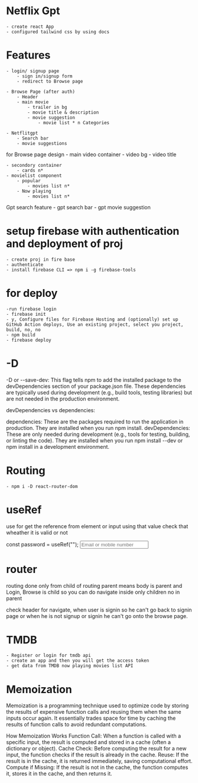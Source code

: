 # Netflix Gpt

    - create react App
    - configured tailwind css by using docs
    




# Features
    - login/ signup page
        - sign in/signup form
        - redirect to Browse page

    - Browse Page (after auth)
        - Header
        - main movie
            - trailer in bg
            - movie title & description
            - movie suggestion
                - movie list * n Categories
    
    - Netflitgpt
        - Search bar
        - movie suggestions


for Browse page design
    - main video container
        - video bg
        - video title
    
    - secondory container
        - cards n*
    - movielist component
        - popular
            - movies list n*
        - Now playing
            - movies list n*

Gpt search feature
    - gpt search bar
    - gpt movie suggestion


       
    

# setup firebase with authentication and deployment of proj

    - create proj in fire base
    - authenticate 
    - install firebase CLI => npm i -g firebase-tools 
# for deploy 
    -run firebase login
    - firebase init
    - y, Configure files for Firebase Hosting and (optionally) set up GitHub Action deploys, Use an existing project, select you project, build, no, no
    - npm build
    - firebase deploy


# -D

-D or --save-dev: This flag tells npm to add the installed package to the devDependencies section of your package.json file. These dependencies are typically used during development (e.g., build tools, testing libraries) but are not needed in the production environment.

devDependencies vs dependencies:

dependencies: These are the packages required to run the application in production. They are installed when you run npm install.
devDependencies: These are only needed during development (e.g., tools for testing, building, or linting the code). They are installed when you run npm install --dev or npm install in a development environment.


# Routing
    - npm i -D react-router-dom


# useRef

use for get the reference from element or input using that value check that wheather it is valid or not

  const password = useRef("");
  <input
          ref={email}
          type="text"
          placeholder="Email or mobile number"
          className="text-white w-full box-border my-2 p-4 bg-transparent border border-gray-600 rounded-md"
    />

# router

routing done only from child of routing parent means body is parent and Login, Browse is child so you can do navigate inside only children no in parent

check header for navigate, when user is signin so he can't go back to signin page or when he is not signup or signin he can't go onto the browse page.

# TMDB

    - Register or login for tmdb api 
    - create an app and then you will get the access token
    - get data from TMDB now playing movies list API

# Memoization

Memoization is a programming technique used to optimize code by storing the results of expensive function calls and reusing them when the same inputs occur again. It essentially trades space for time by caching the results of function calls to avoid redundant computations.

How Memoization Works
Function Call: When a function is called with a specific input, the result is computed and stored in a cache (often a dictionary or object).
Cache Check: Before computing the result for a new input, the function checks if the result is already in the cache.
Reuse: If the result is in the cache, it is returned immediately, saving computational effort.
Compute if Missing: If the result is not in the cache, the function computes it, stores it in the cache, and then returns it.